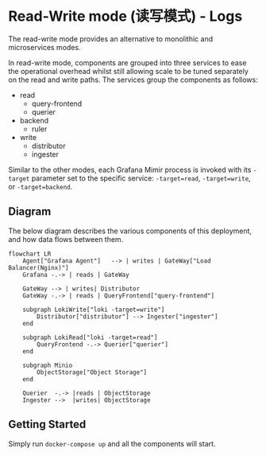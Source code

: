 # Read-Write mode (读写模式) - Logs

The read-write mode provides an alternative to monolithic and microservices modes.

In read-write mode, components are grouped into three services to ease the operational overhead whilst still allowing scale to be tuned separately on the read and write paths. The services group the components as follows:

- read
  - query-frontend
  - querier
- backend
  - ruler
- write
  - distributor
  - ingester

Similar to the other modes, each Grafana Mimir process is invoked with its `-target` parameter set to the specific service: `-target=read`, `-target=write`, or `-target=backend`.


## Diagram

The below diagram describes the various components of this deployment, and how data flows between them.

```mermaid
flowchart LR
    Agent["Grafana Agent"]   --> | writes | GateWay["Load Balancer(Nginx)"]
    Grafana -.-> | reads | GateWay

    GateWay --> | writes| Distributor
    GateWay -.-> | reads | QueryFrontend["query-frontend"]

    subgraph LokiWrite["loki -target=write"]
        Distributor["distributor"] --> Ingester["ingester"]
    end

    subgraph LokiRead["loki -target=read"]
        QueryFrontend -.-> Querier["querier"]
    end

    subgraph Minio
        ObjectStorage["Object Storage"]
    end

    Querier  -.-> |reads | ObjectStorage
    Ingester -->  |writes| ObjectStorage
```


## Getting Started

Simply run `docker-compose up` and all the components will start.

